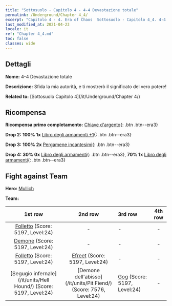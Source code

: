 ```yaml
---
title: "Sottosuolo - Capitolo 4 - 4-4 Devastazione totale"
permalink: /Underground/Chapter 4_4/
excerpt: "Capitolo 4 - 4. Era of Chaos  Sottosuolo - Capitolo 4_4. 4-4 Devastazione totale"
last_modified_at: 2021-04-23
locale: it
ref: "Chapter 4_4.md"
toc: false
classes: wide
---
```


## Dettagli

 **Nome:** 4-4 Devastazione totale

 **Descrizione:** Sfida la mia autorità, e ti mostrerò il significato del vero potere!

 **Related to:** [Sottosuolo Capitolo 4](/it/Underground/Chapter 4/)

## Ricompensa

 **Ricompensa primo completamento:** [Chiave d'argento](/ItemsIT/con_693/){: .btn .btn--era3}

 **Drop 2:** **100% 1x** [Libro degli armamenti +1](/ItemsIT/mat_25/){: .btn .btn--era3}

 **Drop 3:** **100% 2x** [Pergamene incantesimi](/ItemsIT/con_694/){: .btn .btn--era3}

 **Drop 4:** **30% 0x** [Libro degli armamenti](/ItemsIT/mat_18/){: .btn .btn--era3}, **70% 1x** [Libro degli armamenti](/ItemsIT/mat_18/){: .btn .btn--era3}


## Fight against Team
 **Hero:** [Mullich](/it/heroes/Mullich/)

 **Team:**


  | 1st row | 2nd row | 3rd row | 4th row |
  |:----:|:----:|:----|:----:|
  | [Folletto](/it/units/Imp/) (Score: 5197, Level:24)  | - | - | - |
  | [Demone](/it/units/Demon/) (Score: 5197, Level:24)  | - | - | - |
  | [Folletto](/it/units/Imp/) (Score: 5197, Level:24)  | [Efreet](/it/units/Efreeti/) (Score: 5197, Level:24)  | - | - |
  | [Segugio infernale](/it/units/Hell Hound/) (Score: 5197, Level:24)  | [Demone dell'abisso](/it/units/Pit Fiend/) (Score: 7576, Level:24)  | [Gog](/it/units/Gog/) (Score: 5197, Level:24)  | - |


